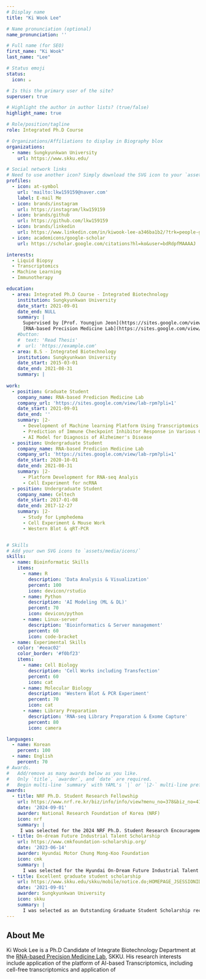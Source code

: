 ```yaml
---
# Display name
title: "Ki Wook Lee"

# Name pronunciation (optional)
name_pronunciation: ''

# Full name (for SEO)
first_name: "Ki Wook"
last_name: "Lee"

# Status emoji
status:
  icon: ☕️

# Is this the primary user of the site?
superuser: true

# Highlight the author in author lists? (true/false)
highlight_name: true

# Role/position/tagline
role: Integrated Ph.D Course

# Organizations/Affiliations to display in Biography blox
organizations:
  - name: Sungkyunkwan University
    url: https://www.skku.edu/

# Social network links
# Need to use another icon? Simply download the SVG icon to your `assets/media/icons/` folder.
profiles:
  - icon: at-symbol
    url: 'mailto:lkw159159@naver.com'
    label: E-mail Me
  - icon: brands/instagram
    url: https://instagram/lkw159159
  - icon: brands/github
    url: https://github.com/lkw159159
  - icon: brands/linkedin
    url: https://www.linkedin.com/in/kiwook-lee-a346ba1b2/?trk=people-guest_people_search-card&originalSubdomain=kr
  - icon: academicons/google-scholar
    url: https://scholar.google.com/citations?hl=ko&user=bdRdpfMAAAAJ

interests:
  - Liquid Biopsy
  - Transcriptomics
  - Machine Learning
  - Immunotherapy

education:
  - area: Integrated Ph.D Course - Integrated Biotechnology
    institution: Sungkyunkwan University
    date_start: 2021-09-01
    date_end: NULL 
    summary: |
      Supervised by [Prof. Youngjun Jeon](https://sites.google.com/view/lab-rpm/personnel/professor?authuser=0).
      [RNA-based Precision Medicine Lab](https://sites.google.com/view/lab-rpm/home?authuser=0)
    #button:
    #  text: 'Read Thesis'
    #  url: 'https://example.com'
  - area: B.S - Integrated Biotechnology
    institution: Sungkyunkwan University
    date_start: 2015-03-01
    date_end: 2021-08-31
    summary: |
      
work:
  - position: Graduate Student
    company_name: RNA-based Predicion Medicine Lab
    company_url: 'https://sites.google.com/view/lab-rpm?pli=1'
    date_start: 2021-09-01
    date_end: ''
    summary: |2-
      - Development of Machine learning Platform Using Transcriptomics
      - Prediction of Immune Checkpoint Inhibitor Response in Various Cancers
      - AI Model for Diagnosis of Alzheimer's Disease
  - position: Undergraduate Student
    company_name: RNA-based Predicion Medicine Lab
    company_url: 'https://sites.google.com/view/lab-rpm?pli=1'
    date_start: 2020-10-01
    date_end: 2021-08-31
    summary: |2-
      - Platform Development for RNA-seq Analyis
      - Cell Experiment for ncRNA
  - position: Undergraduate Student
    company_name: Celtech
    date_start: 2017-01-08
    date_end: 2017-12-27
    summary: |2-
      - Study for Lymphedema
      - Cell Experiment & Mouse Work
      - Western Blot & qRT-PCR


# Skills
# Add your own SVG icons to `assets/media/icons/`
skills:
  - name: Bioinformatic Skills
    items:
      - name: R
        description: 'Data Analysis & Visualization'
        percent: 100
        icon: devicon/rstudio
      - name: Python
        description: 'AI Modeling (ML & DL)'
        percent: 70
        icon: devicon/python
      - name: Linux-server
        description: 'Bioinformatics & Server management'
        percent: 60
        icon: code-bracket
  - name: Experimental Skills
    color: '#eeac02'
    color_border: '#f0bf23'
    items:
      - name: Cell Biology
        description: 'Cell Works including Transfection'
        percent: 60
        icon: cat
      - name: Molecular Biology
        description: 'Western Blot & PCR Experiment'
        percent: 70
        icon: cat
      - name: Library Preparation
        description: 'RNA-seq Library Preparation & Exome Capture'
        percent: 80
        icon: camera

languages:
  - name: Korean
    percent: 100
  - name: English
    percent: 70
# Awards.
#   Add/remove as many awards below as you like.
#   Only `title`, `awarder`, and `date` are required.
#   Begin multi-line `summary` with YAML's `|` or `|2-` multi-line prefix and indent 2 spaces below.
awards:
  - title: NRF Ph.D. Student Research Fellowship
    url: https://www.nrf.re.kr/biz/info/info/view?menu_no=378&biz_no=416
    date: '2024-09-01'
    awarder: National Research Foundation of Korea (NRF)
    icon: nrf
    summary: |
     I was selected for the 2024 NRF Ph.D. Student Research Encouragement Grant by the National Research Foundation of Korea, securing a two-year individual research project. As a result, I am receiving research funding from NRF for two years.
  - title: On-dream Future Industrial Talent Scholarship
    url: https://www.cmkfoundation-scholarship.org/
    date: '2023-06-14'
    awarder: Hyundai Motor Chung Mong-Koo Foundation
    icon: cmk
    summary: |
      I was selected for the Hyundai On-Dream Future Industrial Talent Scholarship in 2023 and have been receiving benefits each semester, including tuition support, living expenses, annual conference participation funding, and a scholarship for research publication.
  - title: Excellent graduate student scholarship
    url: https://www.skku.edu/skku/mobile/notice.do;HOMEPAGE_JSESSIONID=x4DM0lI1lVcfezW7QeoXzfCjKOW8S2W_L6CmAOO5mO_aAfsM2uw0!-2129878608?mode=view&articleNo=89082&article.offset=880&articleLimit=10&srSearchVal=%EB%8C%80%ED%95%99%EC%9B%90
    date: '2021-09-01'
    awarder: Sungkyunkwan University
    icon: skku
    summary: |
      I was selected as an Outstanding Graduate Student Scholarship recipient at Sungkyunkwan University for the second half of 2021 and received tuition support each semester.
---
```


## About Me

Ki Wook Lee is a Ph.D Candidate of Integrate Biotechnology Department at the [RNA-based Precision Medicine Lab](https://sites.google.com/view/lab-rpm/home?authuser=0), SKKU. His research interests include application of the platform of AI-based Transcriptomics, including cell-free transcriptomics and application of 
